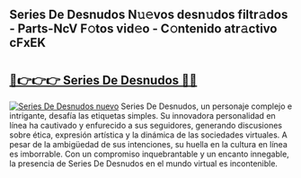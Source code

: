 ## Series De Desnudos N𝚞𝚎vos desn𝚞dos filtr𝚊dos - Parts-NcV F𝚘tos vid𝚎o - C𝚘ntenido atr𝚊ctivo cFxEK

# <h2><a href="http://mbcpfv.tromn.icu/?c=Series+De+Desnudos">🔗👉👉👉 Series De Desnudos 🔗🔗</a></h2>

[![Series De Desnudos nuevo](https://i.imgur.com/pEAQMta.gif)](http://mbcpfv.tromn.icu/?c=Series+De+Desnudos)
Series De Desnudos, un personaje complejo e intrigante, desafía las etiquetas simples. Su innovadora personalidad en línea ha cautivado y enfurecido a sus seguidores, generando discusiones sobre ética, expresión artística y la dinámica de las sociedades virtuales. A pesar de la ambigüedad de sus intenciones, su huella en la cultura en línea es imborrable. Con un compromiso inquebrantable y un encanto innegable, la presencia de Series De Desnudos en el mundo virtual es incontenible.

